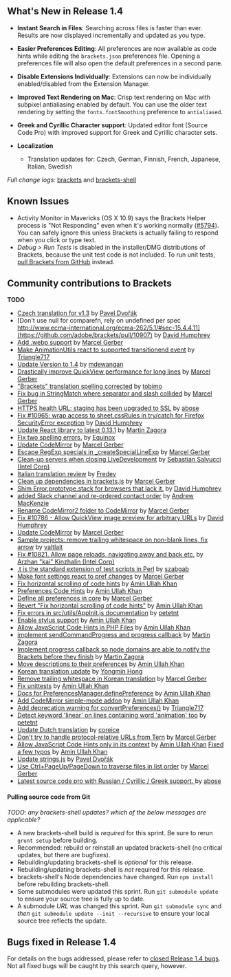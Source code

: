 What's New in Release 1.4
-------------------------
* **Instant Search in Files**: Searching across files is faster than ever. Results are now displayed incrementally and updated as you type.

* **Easier Preferences Editing**: All preferences are now available as code hints while editing the `brackets.json` preferences file. Opening a preferences file will also open the default preferences in a second pane.

* **Disable Extensions Individually**: Extensions can now be individually enabled/disabled from the Extension Manager.

* **Improved Text Rendering on Mac**: Crisp text rendering on Mac with subpixel antialiasing enabled by default. You can use the older text rendering by setting the `fonts.fontSmoothing` preference to `antialiased`.

* **Greek and Cyrillic Character support**: Updated editor font (Source Code Pro) with improved support for Greek and Cyrillic character sets.

* **Localization**
   * Translation updates for: Czech, German, Finnish, French, Japanese, Italian, Swedish


_Full change logs:_ [brackets](https://github.com/adobe/brackets/compare/release-1.3...release-1.4#commits_bucket) and [brackets-shell](https://github.com/adobe/brackets-shell/compare/release-1.3...release-1.4#commits_bucket)

Known Issues
------------
* Activity Monitor in Mavericks (OS X 10.9) says the Brackets Helper process is "Not Responding" even when it's working normally ([#5794](https://github.com/adobe/brackets/issues/5794)). You can safely ignore this unless Brackets is actually failing to respond when you click or type text.
* _Debug > Run Tests_ is disabled in the installer/DMG distributions of Brackets, because the unit test code is not included. To run unit tests, [pull Brackets from GitHub](https://github.com/adobe/brackets/wiki/How-to-Hack-on-Brackets#wiki-getcode) instead.


Community contributions to Brackets
-----------------------------------
**TODO**
* [Czech translation for v1.3](https://github.com/adobe/brackets/pull/11022) by [Pavel Dvořák](https://github.com/dvorapa)
* [Don't use null for comparefn, rely on undefined per spec http://www.ecma-international.org/ecma-262/5.1/#sec-15.4.4.11](https://github.com/adobe/brackets/pull/10907) by [David Humphrey](https://github.com/humphd)
* [Add .webp support](https://github.com/adobe/brackets/pull/11015) by [Marcel Gerber](https://github.com/MarcelGerber)
* [Make AnimationUtils react to supported transitionend event](https://github.com/adobe/brackets/pull/9542) by [Triangle717](https://github.com/le717)
* [Update Version to 1.4](https://github.com/adobe/brackets/pull/11053) by [mdewangan](https://github.com/mdewangan)
* [Drastically improve QuickView performance for long lines](https://github.com/adobe/brackets/pull/10882) by [Marcel Gerber](https://github.com/MarcelGerber)
* ["Brackets" translation spelling corrected](https://github.com/adobe/brackets/pull/11042) by [tobimo](https://github.com/tobimo)
* [Fix bug in StringMatch where separator and slash collided](https://github.com/adobe/brackets/pull/10878) by [Marcel Gerber](https://github.com/MarcelGerber)
* [HTTPS health URL: staging has been upgraded to SSL](https://github.com/adobe/brackets/pull/11066) by [abose](https://github.com/abose)
* [Fix #10965: wrap access to sheet.cssRules in try/catch for Firefox SecurityError exception](https://github.com/adobe/brackets/pull/10990) by [David Humphrey](https://github.com/humphd)
* [Update React library to latest 0.13.1](https://github.com/adobe/brackets/pull/10813) by [Martin Zagora](https://github.com/zaggino)
* [Fix two spelling errors.](https://github.com/adobe/brackets/pull/11077) by [Equinox](https://github.com/Equinox)
* [Update CodeMirror](https://github.com/adobe/brackets/pull/11071) by [Marcel Gerber](https://github.com/MarcelGerber)
* [Escape RegExp specials in _createSpecialLineExp](https://github.com/adobe/brackets/pull/11107) by [Marcel Gerber](https://github.com/MarcelGerber)
* [Clean-up servers when closing LiveDevelopment](https://github.com/adobe/brackets/pull/10453) by [Sebastian Salvucci (Intel Corp)](https://github.com/sebaslv)
* [Italian translation review](https://github.com/adobe/brackets/pull/11117) by [Fredev](https://github.com/Fredev)
* [Clean up dependencies in brackets.js](https://github.com/adobe/brackets/pull/10596) by [Marcel Gerber](https://github.com/MarcelGerber)
* [Shim Error.prototype.stack for browsers that lack it.](https://github.com/adobe/brackets/pull/11124) by [David Humphrey](https://github.com/humphd)
* [added Slack channel and re-ordered contact order](https://github.com/adobe/brackets/pull/11148) by [Andrew MacKenzie](https://github.com/mackenza)
* [Rename CodeMirror2 folder to CodeMirror](https://github.com/adobe/brackets/pull/11150) by [Marcel Gerber](https://github.com/MarcelGerber)
* [Fix #10786 - Allow QuickView image preview for arbitrary URLs](https://github.com/adobe/brackets/pull/10788) by [David Humphrey](https://github.com/humphd)
* [Update CodeMirror](https://github.com/adobe/brackets/pull/11167) by [Marcel Gerber](https://github.com/MarcelGerber)
* [Sample projects: remove trailing whitespace on non-blank lines, fix arrow](https://github.com/adobe/brackets/pull/10926) by [valtlait](https://github.com/valtlait)
* [Fix #10821. Allow page reloads, navigating away and back etc.](https://github.com/adobe/brackets/pull/10822) by [Arzhan "kai" Kinzhalin (Intel Corp)](https://github.com/busykai)
* [.t is the standard extension of test scripts in Perl](https://github.com/adobe/brackets/pull/11189) by [szabgab](https://github.com/szabgab)
* [Make font settings react to pref changes](https://github.com/adobe/brackets/pull/11190) by [Marcel Gerber](https://github.com/MarcelGerber)
* [Fix horizontal scrolling of code hints](https://github.com/adobe/brackets/pull/11195) by [Amin Ullah Khan](https://github.com/sprintr)
* [Preferences Code Hints](https://github.com/adobe/brackets/pull/11130) by [Amin Ullah Khan](https://github.com/sprintr)
* [Define all preferences in core](https://github.com/adobe/brackets/pull/11197) by [Marcel Gerber](https://github.com/MarcelGerber)
* [Revert "Fix horizontal scrolling of code hints"](https://github.com/adobe/brackets/pull/11199) by [Amin Ullah Khan](https://github.com/sprintr)
* [Fix errors in src/utils/AppInit.js documentation](https://github.com/adobe/brackets/pull/11225) by [petetnt](https://github.com/petetnt)
* [Enable stylus support](https://github.com/adobe/brackets/pull/11234) by [Amin Ullah Khan](https://github.com/sprintr)
* [Allow JavaScript Code Hints in PHP Files](https://github.com/adobe/brackets/pull/11245) by [Amin Ullah Khan](https://github.com/sprintr)
* [implement sendCommandProgress and progress callback](https://github.com/adobe/brackets-shell/pull/509) by [Martin Zagora](https://github.com/zaggino)
* [Implement progress callback so node domains are able to notify the Brackets before they finish](https://github.com/adobe/brackets/pull/10761) by [Martin Zagora](https://github.com/zaggino)
* [Move descriptions to their preferences](https://github.com/adobe/brackets/pull/11201) by [Amin Ullah Khan](https://github.com/sprintr)
* [Korean translation update](https://github.com/adobe/brackets/pull/11101) by [Yongmin Hong](https://github.com/revi)
* [Remove trailing whitespace in Korean translation](https://github.com/adobe/brackets/pull/11278) by [Marcel Gerber](https://github.com/MarcelGerber)
* [Fix unittests](https://github.com/adobe/brackets/pull/11275) by [Amin Ullah Khan](https://github.com/sprintr)
* [Docs for PreferencesManager.definePreference](https://github.com/adobe/brackets/pull/11262) by [Amin Ullah Khan](https://github.com/sprintr)
* [Add CodeMirror simple-mode addon](https://github.com/adobe/brackets/pull/11280) by [Amin Ullah Khan](https://github.com/sprintr)
* [Add deprecation warning for convertPreferences()](https://github.com/adobe/brackets/pull/11174) by [Triangle717](https://github.com/le717)
* [Detect keyword 'linear' on lines containing word 'animation' too](https://github.com/adobe/brackets/pull/10989) by [petetnt](https://github.com/petetnt)
* [Update Dutch translation](https://github.com/adobe/brackets/pull/11208) by [coreice](https://github.com/coreice)
* [Don't try to handle protocol-relative URLs from Tern](https://github.com/adobe/brackets/pull/10647) by [Marcel Gerber](https://github.com/MarcelGerber)
* [Allow JavaScript Code Hints only in its context](https://github.com/adobe/brackets/pull/11263) by [Amin Ullah Khan](https://github.com/sprintr)   [Fixed a few typos](https://github.com/adobe/brackets/pull/11302) by [Amin Ullah Khan](https://github.com/sprintr)
* [Update strings.js](https://github.com/adobe/brackets/pull/11312) by [Pavel Dvořák](https://github.com/dvorapa)
* [Use Ctrl+PageUp/PageDown to traverse files in list order](https://github.com/adobe/brackets/pull/11223) by [Marcel Gerber](https://github.com/MarcelGerber)
* [Latest source code pro with Russian / Cyrillic / Greek support. ](https://github.com/adobe/brackets/pull/11301) by [abose](https://github.com/abose)

#### Pulling source code from Git
_TODO: any brackets-shell updates? which of the below messages are applicable?_

* A new brackets-shell build is _required_ for this sprint. Be sure to rerun `grunt setup` before building.
* Recommended: rebuild or reinstall an updated brackets-shell (no critical updates, but there are bugfixes).
* Rebuilding/updating brackets-shell is _optional_ for this release.
* Rebuilding/updating brackets-shell is _not_ required for this release.
* brackets-shell's Node dependencies have changed. Run `npm install` before rebuilding brackets-shell.
* Some submodules were updated this sprint. Run `git submodule update` to ensure your source tree is fully up to date.
* A submodule _URL_ was changed this sprint. Run `git submodule sync` and _then_ `git submodule update --init --recursive` to ensure your local source tree reflects the update.


Bugs fixed in Release 1.4
-------------------------
For details on the bugs addressed, please refer to [closed Release 1.4 bugs](https://github.com/adobe/brackets/issues?q=is%3Aclosed+milestone%3A%22Release+1.3%22). Not all fixed bugs will be caught by this search query, however.